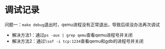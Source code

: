 # 调试记录

问题一：`make debug`退出时，qemu进程没有正常退出，导致后续没办法再次调试

- 解决方法1：通过`ps -aux | grep qemu`查看qemu进程号并关闭
- 解决方法2：通过`lsof -i tcp:1234`查看qemu和gdb的进程号并关闭